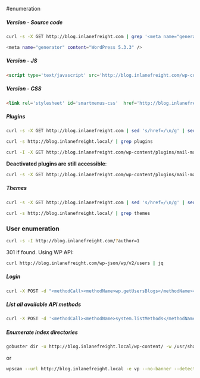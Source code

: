 #enumeration
##### Version - Source code
```bash
curl -s -X GET http://blog.inlanefreight.com | grep '<meta name="generator"'

<meta name="generator" content="WordPress 5.3.3" />
```
##### Version - JS
```html
<script type='text/javascript' src='http://blog.inlanefreight.com/wp-content/plugins/mail-masta/lib/jquery.validationEngine.js?ver=5.3.3'></script>
```
##### Version - CSS
```html
<link rel='stylesheet' id='smartmenus-css'  href='http://blog.inlanefreight.com/wp-content/themes/ben_theme/css/jquery.smartmenus.bootstrap.css?ver=5.3.3' type='text/css' media='all' />
```
##### Plugins
```bash
curl -s -X GET http://blog.inlanefreight.com | sed 's/href=/\n/g' | sed 's/src=/\n/g' | grep 'wp-content/plugins/*' | cut -d"'" -f2

curl -s http://blog.inlanefreight.local/ | grep plugins
```

```bash
curl -I -X GET http://blog.inlanefreight.com/wp-content/plugins/mail-masta
```
**Deactivated plugins are still accessible**:
```bash
curl -s -X GET http://blog.inlanefreight.com/wp-content/plugins/mail-masta/ | html2text
```
##### Themes
```bash
curl -s -X GET http://blog.inlanefreight.com | sed 's/href=/\n/g' | sed 's/src=/\n/g' | grep 'themes' | cut -d"'" -f2

curl -s http://blog.inlanefreight.local/ | grep themes
```
### User enumeration
```bash
curl -s -I http://blog.inlanefreight.com/?author=1
```
301 if found. Using WP API:
```bash
curl http://blog.inlanefreight.com/wp-json/wp/v2/users | jq
```
##### Login
```bash
curl -X POST -d "<methodCall><methodName>wp.getUsersBlogs</methodName><params><param><value>admin</value></param><param><value>CORRECT-PASSWORD</value></param></params></methodCall>" http://blog.inlanefreight.com/xmlrpc.php
```
##### List all available API methods
```bash
curl -X POST -d '<methodCall><methodName>system.listMethods</methodName><params></params></methodCall>' http://blob/inlanefreight.com/xmlrpc.php
```
##### Enumerate index directories
```bash
gobuster dir -u http://blog.inlanefreight.local/wp-content/ -w /usr/share/wordlists/metasploit/wp-plugins.txt -k -t 50 -q
```
or
```bash
wpscan --url http://blog.inlanefreight.local -e vp --no-banner --detection-mode aggressive
```
